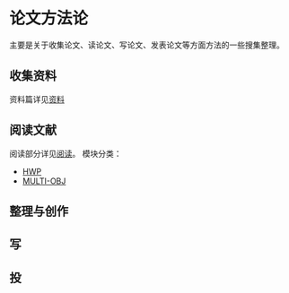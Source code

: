 # 论文方法论
主要是关于收集论文、读论文、写论文、发表论文等方面方法的一些搜集整理。
## 收集资料
资料篇详见[资料](info.md)
## 阅读文献
阅读部分详见[阅读](read-guide.md)。
模块分类：
- [HWP](hydro-wind-photovoltaic/intro.md)
- [MULTI-OBJ](multi-obj-prob/intro.md)

## 整理与创作

## 写

## 投
